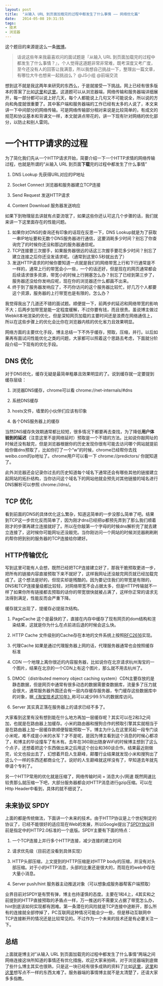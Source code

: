 ```yaml
---
layout:	post
title:	"从输入 URL 到页面加载完的过程中都发生了什么事情 —— 网络优化篇"
date:	2014-05-08 19:31:55
tags:
- 技术
- 浏览器
---
```


这个题目的来源是这么一条[微博](http://weibo.com/1644288935/B25PKcU1s)。
> 话说这些年来我最喜欢问的面试题是『从输入 URL 到页面加载完的过程中都发生了什么事情？』，个人觉得这道题非常非常难，既考深度又考广度，至今还没有人的回答让我满意，所以我想自己挑战一下，整理出一篇文章，有哪位大牛也想来一起挑战么？ @JS小组 @前端交流

想到这不就是我这两年来研究的东西么，于是就接受一下挑战。网上已经有很多版本的答案了比如[这里](http://www.guokr.com/question/554991/)和[这里](http://segmentfault.com/q/1010000000489803)。这道题可以从浏览器端，网络传输和服务器端详细展开，每一部分都可以说上好几天，每个人都能说上几句又不可能说全，所以说的方向和角度就很重要了。其中客户端和服务器端的工作已经有太多的人说了，本文来讲一下中间部分的网络传输。可是网络传输部分相对来说是比较简单的，有成文的规范和协议基本和背课文一样，本文就讲点带花的，讲一下现有针对网络的优化部分，以防止和别人雷同。

# 一个HTTP请求的过程 #
为了简化我们先从一个HTTP请求开始，简要介绍一下一个HTTP求情的网络传输过程，也就是所谓的“从输入 URL 到页面**下载**完的过程中都发生了什么事情”

1. DNS Lookup 先获得URL对应的IP地址

2. Socket Connect 浏览器和服务器建立TCP连接

3. Send Request 发送HTTP请求

4. Content Download 服务器发送响应

如果下到物理层去讲就有点耍流氓了，如果这些你还认可这几个步骤的话，我们就来讲一下这里面存在的性能问题。

1. 如果你对DNS的查询还有印象的话现在反思一下，DNS Lookup就是为了获取一串IP地址要和无数个DNS服务器进行通信，这要消耗多少时间？别忘了你查询完了的时候你还没和那边的服务器通信呢。
2. TCP连接要三次握手，如果服务器很远的话这三次握手要花多少时间？别忘了建立连接之后你还没发请求呢。（通常到这里0.5秒就出去了）
3. 发送HTTP请求的时候你要知道一点就是我们的网络带宽上行和下行通常是不一样的，通常上行的带宽会小一些，一个的话还好，但是现在的网页通常都会后续请求很多资源，带宽小的时候上行拥塞怎么办？别忘了已经到第三步了，服务器还没给你发响应呢，现在你的浏览器还什么都画不出来。
4. 终于到了服务器发响应了，不巧你访问的这个服务器比较忙，好几万个人都要这个资源，服务器的上行带宽也是有限的，怎么办？

我觉得我出了几道还不错的面试题。顺便提一下，前两步的延迟和网络带宽的影响不大；后两步加带宽是能一定程度缓解，不过你要有钱，而且很贵。虽说博主做过Webkit本地渲染的优化，但是深知网页加载的主要时间还是浪费在网络通信上，所以在这些步骤上的优化会比你在浏览器内核的优化省力且效果明显。

网络方面的主要优化手段，博主总结一下不外乎缓存，预取，压缩，并行。以后如果再有面试问性能优化之类的问题，大家都可以照着这个思路去考虑，下面就分阶段介绍一下现有的优化手段。

## DNS 优化 ##

对于DNS优化，缓存无疑是最简单粗暴且效果明显的了。说到缓存就一定要提到缓存层级：

1. 浏览器DNS缓存，chrome可以看 chrome://net-internals/#dns

2. 系统DNS缓存

3. hosts文件，墙里的小伙伴们应该有印象

4. 各个DNS服务器上的缓存

当然DNS缓存失效期通常都比较短，很多情况下都要再去查找，为了降低**用户体验到的延迟**（注意这里不是网络延时）预取是一个不错的方法。比如说你敲网址的时候还没有敲完，但是浏览器根据你的历史发现你很有可能去访问哪个网站就提前给你做dns预取了，比如你打了一个“w”的时候，chrome已经帮你去找weibo.com的ip地址了。chrome用户可以看一下 chrome://predictors/ 你就知道了。

此外浏览器还会记录你过去的历史知道每个域名下通常还会有哪些其他的链接建立起网站的拓扑结构，当你访问这个域名下的网站他就会预先对其他链接的域名进行DNS解析可以参照 chrome://dns/。

## TCP 优化 ##
看到前面的DNS的具体优化这么繁杂，知道这简单的一步没那么简单了吧。结果到TCP这一步优化反而简单了，因为刚才dns已经把ip都预先弄到了那么我们顺着刚才的步骤再建立连接就好了。所以在你敲第一个字母的时候dns解析完了就去建立连接了，这时候你可能网址还没敲完。当你刚访问一个网站的时候浏览器刷刷刷的帮你把到别的服务器的TCP连接给你建好。

## HTTP传输优化 ##
写到这里可能有人会想，既然已经把TCP连接建立好了，那我干脆预取更进一步，把所有的链接内容直接预取下来不就好了，这样我网址还没敲完网页就已经加载完成了。这个想法是好的，但现实却是残酷的。因为要记住我们的带宽是有限的，DNS和TCP连接量级都比较轻，对网络带宽不会占据太多，但是HTTP传输就不一样了如果你所有链接都去预取的话你的带宽很快就被占满了，这样你正常的请求无法得到满足，性能反而会严重下降。

缓存就又出现了，提缓存必提层次结构。

1. PageCache 这个是最快的了，直接在内存中缓存了现有网页的dom结构和渲染结果，这就是你为什么在点前进后退的时候会这么快。

2. HTTP Cache 文件级别的Cache存在本地的文件系统上按照[RFC2616](http://www.ietf.org/rfc/rfc2616.txt)实现。

3. 代理Cache 如果是通过代理服务器上网的话，代理服务器通常也会按照缓存标准

4. CDN 一个地理上离你很近的内容服务器，比如说你在北京请求杭州淘宝的一个图片，结果在北京的一个CDN上有这个图片，那么就不用去杭州了。

5. DMOC（distributed memory object caching system）CDN主要存放的是静态数据，但是网页中通常有很多动态的数据需要查数据库，流量多了压力就会很大，通常服务器外围还会有一层内存缓存服务器，专门缓存这些数据库中的对象，据[《淘宝技术这10年》](http://book.douban.com/subject/24335672/)称可以减少99.5%的数据库访问。

6. Server 其实真正落在服务器上的请求已经不多了。

大家看到这里有没有想到能在什么地方再加一层缓存呢？其实可以在2和3之间加，也就是在路由器上加缓存。小米的路由器和搜狗合作的预取引擎其实就相当于是在路由器上加一层缓存款顺便智能预取一下。博主为什么在这里另起一段专门谈小米呢，难不成是小米的水军？才不是呢，是因为博主看到这个消息的时候心都凉了，和博主的毕设撞车了有木有。去年在360刚出随身WiFi的时候博主想到了这么个点子，还想着把这个东西做出来之后用这个创业和360谈合作。结果最近刚做完，论文也投出去了，幻想着开启人生巅峰，颠覆行业结果就发现小米和搜狗出了这么个一样的东西还都商业化了。说好的人生巅峰就这样没有了，早知道去年就先申请个专利了。

另一个HTTP常用的优化就是压缩了，网络传输时间 = 消息大小/网速 既然网速比较贵那么就压缩一下吧，大部分服务器都会对HTTP消息进行gzip压缩。可以在Http Header中看到，具体的就不细说了。

## 未来协议 SPDY ##
上面的都是传统做法，下面讲一个未来的技术。由于HTTP协议是上个世纪制定的协议了，已经不能很好的适应现在Web的发展，所以Google提出了[SPDY协议](http://www.chromium.org/spdy)目前是指定中的HTTP2.0标准的一个底版。SPDY主要有下面的特点：

1. 一个TCP连接上并行多个HTTP连接，减少连接的建立时间

2. 请求优先级（目前还没看到具体实现）

3. HTTP头部压缩，上文提到的HTTP压缩是对HTTP body的压缩，并没有对头部压缩。对于小的HTTP消息，头部的比重还是很大的，而现在的web中存在大量小消息。

4. Server push/hint 服务器主动推送对象（可以想象成服务器帮客户端预取）

业界目前对SPDY是有赞有弹，博主也持谨慎的态度。主要在1和4上，4其实和之前提到的HTTP直接预取的矛盾点一样，万一推送的不需要又占据了带宽怎么办，hint到底该如何实现都有困难。第一条潜在的风险就是TCP连接中途断开，那么所有的连接就全部停掉了，PC互联网这种情况可能会少一些，但是移动互联网中TCP连接断开的情况还是比较常见的。不过作为一个未来的技术还是有必要关注一下。

## 总结 ##
上面就是博主对”从输入 URL 到页面加载完的过程中都发生了什么事情“两端之间网络连接这块所知道的事情还有优化措施，欢迎大家来拍砖。对于浏览器端到底做了些什么博主其实也很熟，只是这一块已经有很多成熟的资料了比如[这里](http://coolshell.cn/articles/9666.html)，[这里](http://tech.uc.cn/?p=2763#.U06ZdyvgFUM.sinaweibo)和[这里](http://taligarsiel.com/Projects/howbrowserswork1.htm)想写点不一样的东西太难了。服务器端的事情博主就不是太清楚了，还请大家多多指教。
